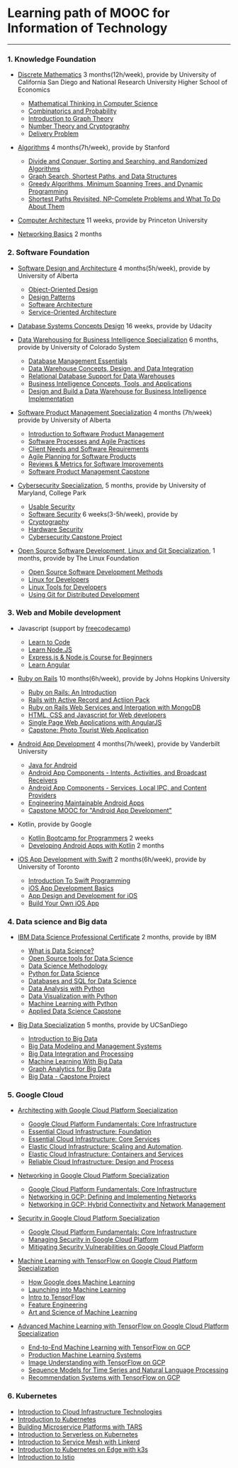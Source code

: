 # Learning path of MOOC for Information of Technology
---

### 1. Knowledge Foundation
* [Discrete Mathematics](https://www.coursera.org/specializations/discrete-mathematics) 3 months(12h/week), provide by University of California San Diego and National Research University Higher School of Economics 
  * [ Mathematical Thinking in Computer Science](https://www.coursera.org/learn/what-is-a-proof?specialization=discrete-mathematics)
  * [Combinatorics and Probability](https://www.coursera.org/learn/combinatorics?specialization=discrete-mathematics)
  * [Introduction to Graph Theory](https://www.coursera.org/learn/graphs?specialization=discrete-mathematics)
  * [Number Theory and Cryptography](https://www.coursera.org/learn/number-theory-cryptography?specialization=discrete-mathematics)
  * [Delivery Problem](https://www.coursera.org/learn/delivery-problem)

* [Algorithms](https://www.coursera.org/specializations/algorithms) 4 months(7h/week), provide by Stanford
  * [Divide and Conquer, Sorting and Searching, and Randomized Algorithms](https://www.coursera.org/learn/algorithms-divide-conquer)
  * [Graph Search, Shortest Paths, and Data Structures](https://www.coursera.org/learn/algorithms-graphs-data-structures)
  * [Greedy Algorithms, Minimum Spanning Trees, and Dynamic Programming](https://www.coursera.org/learn/algorithms-greedy)
  * [Shortest Paths Revisited, NP-Complete Problems and What To Do About Them](https://www.coursera.org/learn/algorithms-npcomplete)

* [Computer Architecture](https://www.coursera.org/learn/comparch?) 11 weeks, provide by Princeton University

* [Networking Basics]([https://www.coursera.org/specializations/networking-basics](https://skillsforall.com/course/networking-basics?courseLang=en-US)) 2 months


### 2. Software Foundation
* [Software Design and Architecture](https://www.coursera.org/specializations/software-design-architecture) 4 months(5h/week), provide by University of Alberta
  * [Object-Oriented Design](https://www.coursera.org/learn/object-oriented-design)
  * [Design Patterns](https://www.coursera.org/learn/design-patterns)
  * [Software Architecture](https://www.coursera.org/learn/software-architecture)
  * [Service-Oriented Architecture](https://www.coursera.org/learn/service-oriented-architecture)

* [Database Systems Concepts Design](https://www.udacity.com/course/database-systems-concepts-design--ud150) 16 weeks, provide by Udacity

* [Data Warehousing for Business Intelligence Specialization](https://www.coursera.org/specializations/data-warehousing) 6 months, provide by University of Colorado System 
  * [Database Management Essentials](https://www.coursera.org/learn/database-management?specialization=data-warehousing)
  * [Data Warehouse Concepts, Design, and Data Integration](https://www.coursera.org/learn/dwdesign?specialization=data-warehousing)
  * [Relational Database Support for Data Warehouses](https://www.coursera.org/learn/dwrelational?specialization=data-warehousing)
  * [Business Intelligence Concepts, Tools, and Applications](https://www.coursera.org/learn/business-intelligence-tools?specialization=data-warehousing)
  * [Design and Build a Data Warehouse for Business Intelligence Implementation](https://www.coursera.org/learn/data-warehouse-bi-building)

* [Software Product Management Specialization](https://www.coursera.org/specializations/product-management) 4 months (7h/week) provide by University of Alberta
  * [Introduction to Software Product Management](https://www.coursera.org/learn/introduction-to-software-product-management?specialization=product-management)
  * [Software Processes and Agile Practices](https://www.coursera.org/learn/software-processes-and-agile-practices?specialization=product-management)
  * [Client Needs and Software Requirements](https://www.coursera.org/learn/client-needs-and-software-requirements?specialization=product-management)
  * [Agile Planning for Software Products](https://www.coursera.org/learn/agile-planning-for-software-products?specialization=product-management)
  * [Reviews & Metrics for Software Improvements](https://www.coursera.org/learn/reviews-and-metrics-for-software-improvements)
  * [Software Product Management Capstone](https://www.coursera.org/learn/software-product-management-capstone)

* [Cybersecurity Specialization](https://www.coursera.org/specializations/cyber-security), 5 months, provide by University of Maryland, College Park
  * [Usable Security](https://www.coursera.org/learn/usable-security?specialization=cyber-security)
  * [Software Security](https://www.coursera.org/learn/software-security) 6 weeks(3-5h/week), provide by 
  * [Cryptography](https://www.coursera.org/learn/cryptography?specialization=cyber-security)
  * [Hardware Security](https://www.coursera.org/learn/hardware-security?specialization=cyber-security)
  * [Cybersecurity Capstone Project](https://www.coursera.org/learn/cyber-security-capstone)  

* [Open Source Software Development, Linux and Git Specialization](https://www.coursera.org/specializations/oss-development-linux-git), 1 months, provide by The Linux Foundation
  * [Open Source Software Development Methods](https://www.coursera.org/learn/open-source-software-development-methods)
  * [Linux for Developers](https://www.coursera.org/learn/linux-for-developers)
  * [Linux Tools for Developers](https://www.coursera.org/learn/linux-tools-for-developers)
  * [Using Git for Distributed Development](https://www.coursera.org/learn/git-distributed-development)

### 3. Web and Mobile development
* Javascript (support by [freecodecamp](https://www.youtube.com/channel/UC8butISFwT-Wl7EV0hUK0BQ/featured))
  * [Learn to Code](https://learn.freecodecamp.org/)
  * [Learn Node.JS](https://www.youtube.com/watch?v=RLtyhwFtXQA)
  * [Express.js & Node.js Course for Beginners](https://www.youtube.com/watch?v=G8uL0lFFoN0)
  * [Learn Angular](https://www.youtube.com/watch?v=2OHbjep_WjQ&list=PLWKjhJtqVAblNvGKk6aQVPAJHxrRXxHTs)

* [Ruby on Rails](https://www.coursera.org/specializations/ruby-on-rails) 10 months(6h/week), provide by Johns Hopkins University
  * [Ruby on Rails: An Introduction](https://www.coursera.org/learn/ruby-on-rails-intro?specialization=ruby-on-rails)
  * [Rails with Active Record and Actiion Pack](https://www.coursera.org/learn/rails-with-active-record?specialization=ruby-on-rails)
  * [Ruby on Rails Web Services and Intergation with MongoDB](https://www.coursera.org/learn/ruby-on-rails-web-services-mongodb?specialization=ruby-on-rails)
  * [HTML, CSS and Javascript for Web developers](https://www.coursera.org/learn/html-css-javascript-for-web-developers?specialization=ruby-on-rails)
  * [Single Page Web Applications with AngularJS](https://www.coursera.org/learn/single-page-web-apps-with-angularjs)
  * [Capstone: Photo Tourist Web Application](https://www.coursera.org/learn/photo-tourist-web-app-capstone)
  
* [Android App Development](https://www.coursera.org/specializations/android-app-development) 4 months(7h/week), provide by Vanderbilt University
  * [Java for Android](https://www.coursera.org/learn/java-for-android?specialization=android-app-development)
  * [Android App Components - Intents, Activities, and Broadcast Receivers](https://www.coursera.org/learn/androidapps?specialization=android-app-development)
  * [Android App Components - Services, Local IPC, and Content Providers](https://www.coursera.org/learn/androidapps-2?specialization=android-app-development)
  * [Engineering Maintainable Android Apps](https://www.coursera.org/learn/engineeringandroidapps?specialization=android-app-development)
  * [Capstone MOOC for "Android App Development"](https://www.coursera.org/learn/aadcapstone)
    
* Kotlin, provide by Google
  * [Kotlin Bootcamp for Programmers](https://www.udacity.com/course/kotlin-bootcamp-for-programmers--ud9011) 2 weeks
  * [Developing Android Apps with Kotlin](https://www.udacity.com/course/developing-android-apps-with-kotlin--ud9012) 2 months

* [iOS App Development with Swift](https://www.coursera.org/specializations/app-development) 2 months(6h/week), provide by University of Toronto 
    * [Introduction To Swift Programming](https://www.coursera.org/learn/swift-programming)
    * [iOS App Development Basics](https://www.coursera.org/learn/ios-app-development-basics)
    * [App Design and Development for iOS](https://www.coursera.org/learn/ios-app-design-development)
    * [Build Your Own iOS App](https://www.coursera.org/learn/build-app)
 
### 4. Data science and Big data
* [IBM Data Science Professional Certificate](https://www.coursera.org/specializations/ibm-data-science-professional-certificate) 2 months, provide by IBM
  * [What is Data Science?](https://www.coursera.org/learn/what-is-datascience?specialization=ibm-data-science-professional-certificate)
  * [Open Source tools for Data Science](https://www.coursera.org/learn/open-source-tools-for-data-science?specialization=ibm-data-science-professional-certificate)
  * [Data Science Methodology](https://www.coursera.org/learn/data-science-methodology?specialization=ibm-data-science-professional-certificate)
  * [Python for Data Science](https://www.coursera.org/learn/python-for-applied-data-science?specialization=ibm-data-science-professional-certificate)
  * [Databases and SQL for Data Science](https://www.coursera.org/learn/sql-data-science)
  * [Data Analysis with Python](https://www.coursera.org/learn/data-analysis-with-python)
  * [Data Visualization with Python](https://www.coursera.org/learn/python-for-data-visualization)
  * [Machine Learning with Python](https://www.coursera.org/learn/machine-learning-with-python)
  * [Applied Data Science Capstone](https://www.coursera.org/learn/applied-data-science-capstone)

* [Big Data Specialization](https://www.coursera.org/specializations/big-data) 5 months, provide by UCSanDiego
  * [Introduction to Big Data](https://www.coursera.org/learn/big-data-introduction?specialization=big-data)
  * [Big Data Modeling and Management Systems](https://www.coursera.org/learn/big-data-management?specialization=big-data)
  * [Big Data Integration and Processing](https://www.coursera.org/learn/big-data-integration-processing?specialization=big-data)
  * [Machine Learning With Big Data](https://www.coursera.org/learn/big-data-machine-learning?specialization=big-data)
  * [Graph Analytics for Big Data](https://www.coursera.org/learn/big-data-graph-analytics)
  * [Big Data - Capstone Project](https://www.coursera.org/learn/big-data-project)

### 5. Google Cloud
* [Architecting with Google Cloud Platform Specialization](https://www.coursera.org/specializations/gcp-architecture)
  * [Google Cloud Platform Fundamentals: Core Infrastructure](https://www.coursera.org/learn/gcp-fundamentals?specialization=gcp-architecture)
  * [Essential Cloud Infrastructure: Foundation](https://www.coursera.org/learn/gcp-infrastructure-foundation?specialization=gcp-architecture)
  * [Essential Cloud Infrastructure: Core Services](https://www.coursera.org/learn/gcp-infrastructure-core-services?specialization=gcp-architecture)
  * [Elastic Cloud Infrastructure: Scaling and Automation](https://www.coursera.org/learn/gcp-infrastructure-scaling-automation?specialization=gcp-architecture).
  * [Elastic Cloud Infrastructure: Containers and Services](https://www.coursera.org/learn/gcp-infrastructure-containers-services)
  * [Reliable Cloud Infrastructure: Design and Process](https://www.coursera.org/learn/cloud-infrastructure-design-process)

* [Networking in Google Cloud Platform Specialization](https://www.coursera.org/specializations/networking-google-cloud-platform)
  * [Google Cloud Platform Fundamentals: Core Infrastructure](https://www.coursera.org/learn/gcp-fundamentals)
  * [Networking in GCP: Defining and Implementing Networks](https://www.coursera.org/learn/networking-gcp-defining-implementing-networks)
  * [Networking in GCP: Hybrid Connectivity and Network Management](https://www.coursera.org/learn/networking-gcp-hybrid-connectivity-network-management)
  
* [Security in Google Cloud Platform Specialization](https://www.coursera.org/specializations/security-google-cloud-platform)
  * [Google Cloud Platform Fundamentals: Core Infrastructure](https://www.coursera.org/learn/gcp-fundamentals)
  * [Managing Security in Google Cloud Platform](https://www.coursera.org/learn/managing-security-in-google-cloud-platform)
  * [Mitigating Security Vulnerabilities on Google Cloud Platform](https://www.coursera.org/learn/mitigating-security-vulnerabilites-gcp)

* [Machine Learning with TensorFlow on Google Cloud Platform Specialization](https://www.coursera.org/specializations/machine-learning-tensorflow-gcp)
  * [How Google does Machine Learning](https://www.coursera.org/learn/google-machine-learning?specialization=machine-learning-tensorflow-gcp)
  * [Launching into Machine Learning](https://www.coursera.org/learn/launching-machine-learning?specialization=machine-learning-tensorflow-gcp)
  * [Intro to TensorFlow](https://www.coursera.org/learn/intro-tensorflow?specialization=machine-learning-tensorflow-gcp)
  * [Feature Engineering](https://www.coursera.org/learn/feature-engineering?specialization=machine-learning-tensorflow-gcp)
  * [Art and Science of Machine Learning](https://www.coursera.org/learn/art-science-ml)

* [Advanced Machine Learning with TensorFlow on Google Cloud Platform Specialization](https://www.coursera.org/specializations/advanced-machine-learning-tensorflow-gcp)
  * [End-to-End Machine Learning with TensorFlow on GCP](https://www.coursera.org/learn/end-to-end-ml-tensorflow-gcp?specialization=advanced-machine-learning-tensorflow-gcp)
  * [Production Machine Learning Systems](https://www.coursera.org/learn/gcp-production-ml-systems?specialization=advanced-machine-learning-tensorflow-gcp)
  * [Image Understanding with TensorFlow on GCP](https://www.coursera.org/learn/image-understanding-tensorflow-gcp?specialization=advanced-machine-learning-tensorflow-gcp)
  * [Sequence Models for Time Series and Natural Language Processing](https://www.coursera.org/learn/sequence-models-tensorflow-gcp?specialization=advanced-machine-learning-tensorflow-gcp)
  * [Recommendation Systems with TensorFlow on GCP](https://www.coursera.org/learn/recommendation-models-gcp)

### 6. Kubernetes 
* [Introduction to Cloud Infrastructure Technologies](https://training.linuxfoundation.org/training/introduction-to-cloud-infrastructure-technologies/)
* [Introduction to Kubernetes ](https://training.linuxfoundation.org/training/introduction-to-kubernetes/)
* [Building Microservice Platforms with TARS ](https://training.linuxfoundation.org/training/building-microservice-platforms-with-tars-lfs153-outline/)
* [Introduction to Serverless on Kubernetes](https://training.linuxfoundation.org/training/introduction-to-serverless-on-kubernetes-lfs157/)
* [Introduction to Service Mesh with Linkerd ](https://training.linuxfoundation.org/training/introduction-to-service-mesh-with-linkerd-lfs143/)
* [Introduction to Kubernetes on Edge with k3s](https://training.linuxfoundation.org/training/introduction-to-kubernetes-on-edge-with-k3s-lfs156x/)
* [Introduction to Istio ](https://training.linuxfoundation.org/training/introduction-to-istio-lfs144x/)
